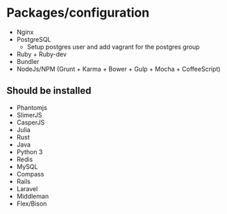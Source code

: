 # Packages/configuration

* Nginx
* PostgreSQL
  * Setup postgres user and add vagrant for the postgres group
* Ruby + Ruby-dev
* Bundler
* NodeJs/NPM (Grunt + Karma + Bower + Gulp + Mocha + CoffeeScript)

## Should be installed

* Phantomjs
* SlimerJS
* CasperJS
* Julia
* Rust
* Java
* Python 3
* Redis
* MySQL
* Compass
* Rails
* Laravel
* Middleman
* Flex/Bison
